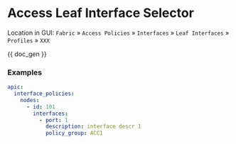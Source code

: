 # Access Leaf Interface Selector

Location in GUI:
`Fabric` » `Access Policies` » `Interfaces` » `Leaf Interfaces` » `Profiles` » `XXX`


{{ doc_gen }}

### Examples

```yaml
apic:
  interface_policies:
    nodes:
      - id: 101
        interfaces:
          - port: 1
            description: interface descr 1
            policy_group: ACC1
```
